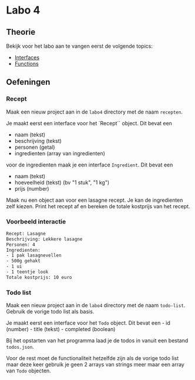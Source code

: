 # Labo 4

## Theorie

Bekijk voor het labo aan te vangen eerst de volgende topics:

* [Interfaces](../nodejs-+-typescript/type-systeem/interfaces.md)
* [Functions](../nodejs-+-typescript/type-systeem/functions.md)

## Oefeningen

### Recept

Maak een nieuw project aan in de `labo4` directory met de naam `recepten`.

Je maakt eerst een interface voor het `Recept`` object. Dit bevat een

- naam (tekst)
- beschrijving (tekst)
- personen (getal)
- ingredienten (array van ingredienten)

voor de ingredienten maak je een interface `Ingredient`. Dit bevat een 

- naam (tekst)
- hoeveelheid (tekst) (bv "1 stuk", "1 kg")
- prijs (number)

Maak nu een object aan voor een lasagne recept. Je kan de ingredienten zelf kiezen. Print het recept af en bereken de totale kostprijs van het recept.

### Voorbeeld interactie

```bash
Recept: Lasagne
Beschrijving: Lekkere lasagne
Personen: 4
Ingredienten:
- 1 pak lasagnevellen
- 500g gehakt
- 1 ui
- 1 teentje look
Totale kostprijs: 10 euro
```

### Todo list

Maak een nieuw project aan in de `labo4` directory met de naam `todo-list`. Gebruik de vorige todo list als basis.

Je maakt eerst een interface voor het `Todo` object. Dit bevat een
    - id (number)
    - title (tekst)
    - completed (boolean)

Bij het opstarten van het programma laad je de todos in vanuit een bestand `todos.json`. 

Voor de rest moet de functionaliteit hetzelfde zijn als de vorige todo list maar deze keer gebruik je geen 2 arrays van strings meer maar een array van `Todo` objecten.


